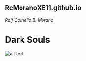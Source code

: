 ## RcMoranoXE11.github.io
*Ralf Cornelio B. Morano*

# **Dark Souls**

![alt text](https://encrypted-tbn0.gstatic.com/images?q=tbn:ANd9GcTxOHV9r0OXANEt5-m3LCAxZc7FlrZdA0GguQNTsDF5syyWxr7UIMNKdogIE0jN-1bD8wg&usqp=CAU)
